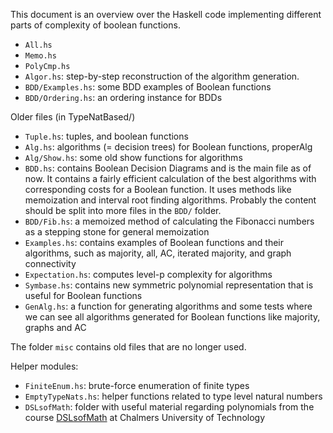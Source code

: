 This document is an overview over the Haskell code implementing different parts of complexity of boolean functions. 

* `All.hs`
* `Memo.hs`
* `PolyCmp.hs`
* `Algor.hs`: step-by-step reconstruction of the algorithm generation.
* `BDD/Examples.hs`: some BDD examples of Boolean functions
* `BDD/Ordering.hs`: an ordering instance for BDDs

Older files (in TypeNatBased/)

* `Tuple.hs`: tuples, and boolean functions
* `Alg.hs`: algorithms (= decision trees) for Boolean functions, properAlg
* `Alg/Show.hs`: some old show functions for algorithms
* `BDD.hs`: contains Boolean Decision Diagrams and is the main file as of now. It contains a fairly efficient calculation of the best algorithms with corresponding costs for a Boolean function. It uses methods like memoization and interval root finding algorithms. Probably the content should be split into more files in the `BDD/` folder.
* `BDD/Fib.hs`: a memoized method of calculating the Fibonacci numbers as a stepping stone for general memoization
* `Examples.hs`: contains examples of Boolean functions and their algorithms, such as majority, all, AC, iterated majority, and graph connectivity
* `Expectation.hs`: computes level-p complexity for algorithms
* `Symbase.hs`: contains new symmetric polynomial representation that is useful for Boolean functions
* `GenAlg.hs`: a function for generating algorithms and some tests where we can see all algorithms generated for Boolean functions like majority, graphs and AC

The folder `misc` contains old files that are no longer used.

Helper modules:

* `FiniteEnum.hs`: brute-force enumeration of finite types
* `EmptyTypeNats.hs`: helper functions related to type level natural numbers
* `DSLsofMath`: folder with useful material regarding polynomials from the course [DSLsofMath](https://github.com/DSLsofMath/DSLsofMath) at Chalmers University of Technology

